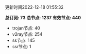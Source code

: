 更新时间2022-12-18 01:55:32

**总订阅: 73**
**总节点: 1237**
**有效节点: 440**
- trojan节点: 40
- v2ray节点: 254
- ss节点: 145
- ssr节点: 1
